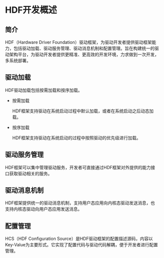 # HDF开发概述


## 简介

HDF（Hardware Driver Foundation）驱动框架，为驱动开发者提供驱动框架能力，包括驱动加载、驱动服务管理、驱动消息机制和配置管理。旨在构建统一的驱动架构平台，为驱动开发者提供更精准、更高效的开发环境，力求做到一次开发，多系统部署。


## 驱动加载

HDF驱动加载包括按需加载和按序加载。

- 按需加载

  HDF框架支持驱动在系统启动过程中默认加载，或者在系统启动之后动态加载。

- 按序加载

  HDF框架支持驱动在系统启动的过程中按照驱动的优先级进行加载。


## 驱动服务管理

HDF框架可以集中管理驱动服务，开发者可直接通过HDF框架对外提供的能力接口获取驱动相关的服务。


## 驱动消息机制

HDF框架提供统一的驱动消息机制，支持用户态应用向内核态驱动发送消息，也支持内核态驱动向用户态应用发送消息。


## 配置管理

HCS（HDF Configuration Source）是HDF驱动框架的配置描述源码，内容以Key-Value为主要形式。它实现了配置代码与驱动代码解耦，便于开发者进行配置管理。